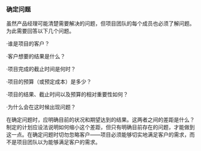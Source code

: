 ### 确定问题

虽然产品经理可能清楚需要解决的问题，但项目团队的每个成员也必须了解问题。为此需要回答以下几个问题。

·谁是项目的客户？

·客户想要的结果是什么？

·项目完成的截止时间是何时？

·项目的预算（或预定成本）是多少？

·项目的结果、截止时间以及预算的相对重要性如何？

·为什么会在这时候出现问题？

在确定问题时，应明确目前的状况和期望达到的结果。这两者之间的差距是什么？制定的计划应设法说明如何缩小这个差距，但只有明确目前存在的问题，才能做到这一点。在确定问题时切勿忽略客户——项目必须能够切实地满足客户的需求，而不是项目团队以为能够满足客户的需求。

